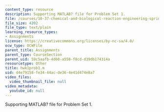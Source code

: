 ```yaml
---
content_type: resource
description: Supporting MATLAB? file for Problem Set 1.
file: /courses/10-37-chemical-and-biological-reaction-engineering-spring-2007/d4e79158fe3444acde364e41d474e8a7_hwk1prob1.m
file_size: 4202
file_type: text/plain
learning_resource_types:
- Assignments
license: https://creativecommons.org/licenses/by-nc-sa/4.0/
ocw_type: OCWFile
parent_title: Assignments
parent_type: CourseSection
parent_uid: 59c5aafb-4d60-a558-f8cd-d39db174314a
resourcetype: Other
title: hwk1prob1.m
uid: d4e79158-fe34-44ac-de36-4e41d474e8a7
video_files:
  video_thumbnail_file: null
video_metadata:
  youtube_id: null
---
```

Supporting MATLAB? file for Problem Set 1.